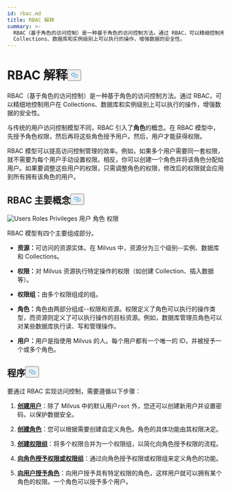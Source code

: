 ```yaml
---
id: rbac.md
title: RBAC 解释
summary: >-
  RBAC（基于角色的访问控制）是一种基于角色的访问控制方法。通过 RBAC，可以精细控制用户在
  Collections、数据库和实例级别上可以执行的操作，增强数据的安全性。
---
```

<h1 id="RBAC-Explained" class="common-anchor-header">RBAC 解释<button data-href="#RBAC-Explained" class="anchor-icon" translate="no">
      <svg translate="no"
        aria-hidden="true"
        focusable="false"
        height="20"
        version="1.1"
        viewBox="0 0 16 16"
        width="16"
      >
        <path
          fill="#0092E4"
          fill-rule="evenodd"
          d="M4 9h1v1H4c-1.5 0-3-1.69-3-3.5S2.55 3 4 3h4c1.45 0 3 1.69 3 3.5 0 1.41-.91 2.72-2 3.25V8.59c.58-.45 1-1.27 1-2.09C10 5.22 8.98 4 8 4H4c-.98 0-2 1.22-2 2.5S3 9 4 9zm9-3h-1v1h1c1 0 2 1.22 2 2.5S13.98 12 13 12H9c-.98 0-2-1.22-2-2.5 0-.83.42-1.64 1-2.09V6.25c-1.09.53-2 1.84-2 3.25C6 11.31 7.55 13 9 13h4c1.45 0 3-1.69 3-3.5S14.5 6 13 6z"
        ></path>
      </svg>
    </button></h1><p>RBAC（基于角色的访问控制）是一种基于角色的访问控制方法。通过 RBAC，可以精细地控制用户在 Collections、数据库和实例级别上可以执行的操作，增强数据的安全性。</p>
<p>与传统的用户访问控制模型不同，RBAC 引入了<strong>角色</strong>的概念。在 RBAC 模型中，先授予角色权限，然后再将这些角色授予用户。然后，用户才能获得权限。</p>
<p>RBAC 模型可以提高访问控制管理的效率。例如，如果多个用户需要同一套权限，就不需要为每个用户手动设置权限。相反，你可以创建一个角色并将该角色分配给用户。如果要调整这些用户的权限，只需调整角色的权限，修改后的权限就会应用到所有拥有该角色的用户。</p>
<h2 id="RBAC-key-concepts" class="common-anchor-header">RBAC 主要概念<button data-href="#RBAC-key-concepts" class="anchor-icon" translate="no">
      <svg translate="no"
        aria-hidden="true"
        focusable="false"
        height="20"
        version="1.1"
        viewBox="0 0 16 16"
        width="16"
      >
        <path
          fill="#0092E4"
          fill-rule="evenodd"
          d="M4 9h1v1H4c-1.5 0-3-1.69-3-3.5S2.55 3 4 3h4c1.45 0 3 1.69 3 3.5 0 1.41-.91 2.72-2 3.25V8.59c.58-.45 1-1.27 1-2.09C10 5.22 8.98 4 8 4H4c-.98 0-2 1.22-2 2.5S3 9 4 9zm9-3h-1v1h1c1 0 2 1.22 2 2.5S13.98 12 13 12H9c-.98 0-2-1.22-2-2.5 0-.83.42-1.64 1-2.09V6.25c-1.09.53-2 1.84-2 3.25C6 11.31 7.55 13 9 13h4c1.45 0 3-1.69 3-3.5S14.5 6 13 6z"
        ></path>
      </svg>
    </button></h2><p>
  
   <span class="img-wrapper"> <img translate="no" src="/docs/v2.6.x/assets/users-roles-privileges.png" alt="Users Roles Privileges" class="doc-image" id="users-roles-privileges" />
   </span> <span class="img-wrapper"> <span>用户 角色 权限</span> </span></p>
<p>RBAC 模型有四个主要组成部分。</p>
<ul>
<li><p><strong>资源：</strong>可访问的资源实体。在 Milvus 中，资源分为三个级别--实例、数据库和 Collections。</p></li>
<li><p><strong>权限：</strong>对 Milvus 资源执行特定操作的权限（如创建 Collection、插入数据等）。</p></li>
<li><p><strong>权限组：</strong>由多个权限组成的组。</p></li>
<li><p><strong>角色：</strong>角色由两部分组成--权限和资源。权限定义了角色可以执行的操作类型，而资源则定义了可以执行操作的目标资源。例如，数据库管理员角色可以对某些数据库执行读、写和管理操作。</p></li>
<li><p><strong>用户：</strong>用户是指使用 Milvus 的人。每个用户都有一个唯一的 ID，并被授予一个或多个角色。</p></li>
</ul>
<h2 id="Procedures" class="common-anchor-header">程序<button data-href="#Procedures" class="anchor-icon" translate="no">
      <svg translate="no"
        aria-hidden="true"
        focusable="false"
        height="20"
        version="1.1"
        viewBox="0 0 16 16"
        width="16"
      >
        <path
          fill="#0092E4"
          fill-rule="evenodd"
          d="M4 9h1v1H4c-1.5 0-3-1.69-3-3.5S2.55 3 4 3h4c1.45 0 3 1.69 3 3.5 0 1.41-.91 2.72-2 3.25V8.59c.58-.45 1-1.27 1-2.09C10 5.22 8.98 4 8 4H4c-.98 0-2 1.22-2 2.5S3 9 4 9zm9-3h-1v1h1c1 0 2 1.22 2 2.5S13.98 12 13 12H9c-.98 0-2-1.22-2-2.5 0-.83.42-1.64 1-2.09V6.25c-1.09.53-2 1.84-2 3.25C6 11.31 7.55 13 9 13h4c1.45 0 3-1.69 3-3.5S14.5 6 13 6z"
        ></path>
      </svg>
    </button></h2><p>要通过 RBAC 实现访问控制，需要遵循以下步骤：</p>
<ol>
<li><p><strong><a href="/docs/zh/users_and_roles.md#Create-a-user">创建用户</a></strong>：除了 Milvus 中的默认用户<code translate="no">root</code> 外，您还可以创建新用户并设置密码，以保护数据安全。</p></li>
<li><p><strong><a href="/docs/zh/users_and_roles.md#Create-a-role">创建角色</a></strong>：您可以根据需要创建自定义角色。角色的具体功能由其权限决定。</p></li>
<li><p><strong><a href="/docs/zh/privilege_group.md">创建权限组</a></strong>：将多个权限合并为一个权限组，以简化向角色授予权限的流程。</p></li>
<li><p><strong><a href="/docs/zh/grant_privileges.md">向角色授予权限或权限组</a></strong>：通过向角色授予权限或权限组来定义角色的功能。</p></li>
<li><p><strong><a href="/docs/zh/grant_roles.md">向用户授予角色</a></strong>：向用户授予具有特定权限的角色，这样用户就可以拥有某个角色的权限。一个角色可以授予多个用户。</p></li>
</ol>
